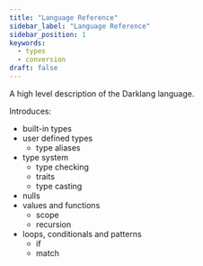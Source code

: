 ```yaml
---
title: "Language Reference"
sidebar_label: "Language Reference"
sidebar_position: 1
keywords:
  - types
  - conversion
draft: false
---
```


A high level description of the Darklang language.

Introduces:

* built-in types
* user defined types
  * type aliases
* type system
  * type checking
  * traits
  * type casting
* nulls
* values and functions
  * scope
  * recursion
* loops, conditionals and patterns
  * if
  * match
